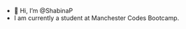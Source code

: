 - 👋 Hi, I’m @ShabinaP
- I am currently a student at Manchester Codes Bootcamp.

<!---
ShabinaP/ShabinaP is a ✨ special ✨ repository because its `README.md` (this file) appears on your GitHub profile.
You can click the Preview link to take a look at your changes.
--->
